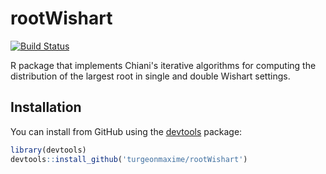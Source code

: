 # rootWishart
[![Build Status](https://travis-ci.org/turgeonmaxime/rootWishart.svg?branch=master)](https://travis-ci.org/turgeonmaxime/rootWishart)

R package that implements Chiani's iterative algorithms for computing the distribution of the largest root in single and double Wishart settings.

## Installation

You can install from GitHub using the [devtools](https://cran.r-project.org/package=devtools) package:

``` r
library(devtools)
devtools::install_github('turgeonmaxime/rootWishart')
```
